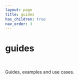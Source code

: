 ```yaml
---
layout: page
title: guides
has_children: true
nav_order: 3
---
```


# guides
<br>

Guides, examples and use cases.